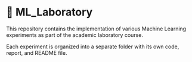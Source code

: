 # 🤖 ML_Laboratory

This repository contains the implementation of various Machine Learning experiments as part of the academic laboratory course.

Each experiment is organized into a separate folder with its own code, report, and README file.
